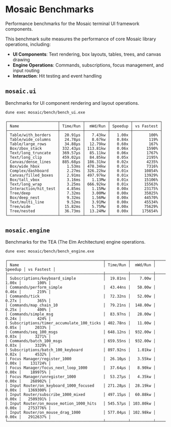 # Mosaic Benchmarks

Performance benchmarks for the Mosaic terminal UI framework components.

This benchmark suite measures the performance of core Mosaic library operations, including:
- **UI Components**: Text rendering, box layouts, tables, trees, and canvas drawing
- **Engine Operations**: Commands, subscriptions, focus management, and input routing
- **Interaction**: Hit testing and event handling

## `mosaic.ui`

Benchmarks for UI component rendering and layout operations.

```bash
dune exec mosaic/bench/bench_ui.exe
```

```
┌──────────────────────┬──────────┬──────────┬─────────┬────────────┐
│ Name                 │ Time/Run │  mWd/Run │ Speedup │ vs Fastest │
├──────────────────────┼──────────┼──────────┼─────────┼────────────┤
│ Table/with_borders   │  20.91μs │   7.43kw │   1.00x │       100% │
│ Table/wide_columns   │  24.78μs │   8.67kw │   0.84x │       119% │
│ Table/large_rows     │  34.88μs │  12.79kw │   0.60x │       167% │
│ Box/zbox_stack       │ 332.43μs │ 113.81kw │   0.06x │      1590% │
│ Text/long_truncate   │ 369.57μs │  85.11kw │   0.06x │      1767% │
│ Text/long_clip       │ 459.02μs │  84.85kw │   0.05x │      2195% │
│ Canvas/dense_lines   │ 885.68μs │ 186.31kw │   0.02x │      4235% │
│ Box/wide_hbox        │   1.53ms │ 478.34kw │   0.01x │      7316% │
│ Complex/dashboard    │   2.27ms │ 326.22kw │   0.01x │     10854% │
│ Canvas/filled_boxes  │   2.91ms │ 497.97kw │   0.01x │     13929% │
│ Box/tall_vbox        │   3.16ms │   1.13Mw │   0.01x │     15106% │
│ Text/long_wrap       │   3.25ms │ 666.92kw │   0.01x │     15563% │
│ Interaction/hit_test │   4.85ms │   1.15Mw │   0.00x │     23175% │
│ Tree/deep            │   7.32ms │   3.00Mw │   0.00x │     35025% │
│ Box/deep_nest        │   9.32ms │   1.56Mw │   0.00x │     44570% │
│ Text/multi_line      │   9.52ms │   3.91Mw │   0.00x │     45534% │
│ Tree/wide            │  15.82ms │   5.75Mw │   0.00x │     75629% │
│ Tree/nested          │  36.73ms │  13.24Mw │   0.00x │    175654% │
└──────────────────────┴──────────┴──────────┴─────────┴────────────┘
```

## `mosaic.engine`

Benchmarks for the TEA (The Elm Architecture) engine operations.

```bash
dune exec mosaic/bench/bench_engine.exe
```

```
┌──────────────────────────────────────────┬──────────┬──────────┬─────────┬────────────┐
│ Name                                     │ Time/Run │  mWd/Run │ Speedup │ vs Fastest │
├──────────────────────────────────────────┼──────────┼──────────┼─────────┼────────────┤
│ Subscriptions/keyboard_simple            │  19.81ns │    7.00w │   1.00x │       100% │
│ Commands/perform_simple                  │  43.44ns │   50.00w │   0.46x │       219% │
│ Commands/tick                            │  72.32ns │   52.00w │   0.27x │       365% │
│ Commands/map_chain_10                    │  79.21ns │  148.00w │   0.25x │       400% │
│ Commands/simple_msg                      │  83.97ns │   28.00w │   0.24x │       424% │
│ Subscriptions/timer_accumulate_100_ticks │ 402.78ns │   11.00w │   0.05x │      2033% │
│ Commands/seq_100_msgs                    │ 648.12ns │  932.00w │   0.03x │      3271% │
│ Commands/batch_100_msgs                  │ 659.55ns │  932.00w │   0.03x │      3329% │
│ Subscriptions/batch_100_keyboard         │ 897.92ns │   1.01kw │   0.02x │      4532% │
│ Focus Manager/register_1000              │  26.10μs │   3.55kw │   0.00x │    131724% │
│ Focus Manager/focus_next_loop_1000       │  37.64μs │   8.90kw │   0.00x │    189975% │
│ Focus Manager/unregister_1000            │  53.27μs │   4.35kw │   0.00x │    268902% │
│ Input Router/on_keyboard_1000_focused    │ 271.28μs │  28.19kw │   0.00x │   1369300% │
│ Input Router/subscribe_1000_mixed        │ 497.15μs │  60.88kw │   0.00x │   2509391% │
│ Input Router/on_mouse_motion_1000_hits   │ 545.57μs │ 103.80kw │   0.00x │   2753776% │
│ Input Router/on_mouse_drag_1000          │ 577.04μs │ 102.98kw │   0.00x │   2912637% │
└──────────────────────────────────────────┴──────────┴──────────┴─────────┴────────────┘
```
